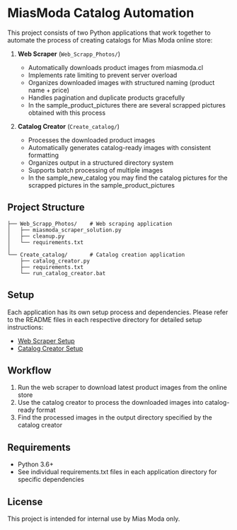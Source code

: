 # MiasModa Catalog Automation

This project consists of two Python applications that work together to automate the process of creating catalogs for Mias Moda online store:

1. **Web Scraper** (`Web_Scrapp_Photos/`)
   - Automatically downloads product images from miasmoda.cl
   - Implements rate limiting to prevent server overload
   - Organizes downloaded images with structured naming (product name + price)
   - Handles pagination and duplicate products gracefully
   - In the sample_product_pictures there are several scrapped pictures obtained with this process

2. **Catalog Creator** (`Create_catalog/`)
   - Processes the downloaded product images
   - Automatically generates catalog-ready images with consistent formatting
   - Organizes output in a structured directory system
   - Supports batch processing of multiple images
   - In the sample_new_catalog you may find the catalog pictures for the scrapped pictures in the sample_product_pictures



## Project Structure

```
├── Web_Scrapp_Photos/    # Web scraping application
│   ├── miasmoda_scraper_solution.py
│   ├── cleanup.py
│   └── requirements.txt
│
└── Create_catalog/       # Catalog creation application
    ├── catalog_creator.py
    ├── requirements.txt
    └── run_catalog_creator.bat
```

## Setup

Each application has its own setup process and dependencies. Please refer to the README files in each respective directory for detailed setup instructions:

- [Web Scraper Setup](./Web_Scrapp_Photos/README.md)
- [Catalog Creator Setup](./Create_catalog/README.md)

## Workflow

1. Run the web scraper to download latest product images from the online store
2. Use the catalog creator to process the downloaded images into catalog-ready format
3. Find the processed images in the output directory specified by the catalog creator

## Requirements

- Python 3.6+
- See individual requirements.txt files in each application directory for specific dependencies

## License

This project is intended for internal use by Mias Moda only.